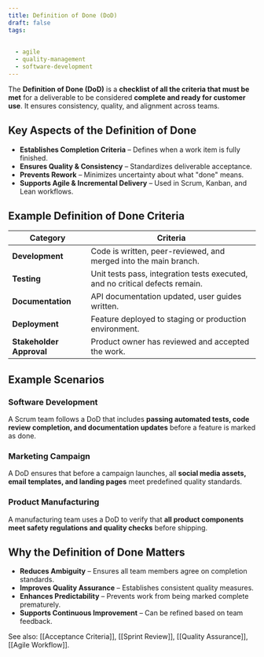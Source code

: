 ```yaml
---
title: Definition of Done (DoD)
draft: false
tags:
  
  
  - agile
  - quality-management
  - software-development
---
```


The **Definition of Done (DoD)** is a **checklist of all the criteria that must be met** for a deliverable to be considered **complete and ready for customer use**. It ensures consistency, quality, and alignment across teams.

## **Key Aspects of the Definition of Done**
- **Establishes Completion Criteria** – Defines when a work item is fully finished.
- **Ensures Quality & Consistency** – Standardizes deliverable acceptance.
- **Prevents Rework** – Minimizes uncertainty about what "done" means.
- **Supports Agile & Incremental Delivery** – Used in Scrum, Kanban, and Lean workflows.

## **Example Definition of Done Criteria**
| **Category**       | **Criteria** |
|-------------------|------------------------------------------------|
| **Development**   | Code is written, peer-reviewed, and merged into the main branch. |
| **Testing**       | Unit tests pass, integration tests executed, and no critical defects remain. |
| **Documentation** | API documentation updated, user guides written. |
| **Deployment**    | Feature deployed to staging or production environment. |
| **Stakeholder Approval** | Product owner has reviewed and accepted the work. |

## **Example Scenarios**

### **Software Development**
A Scrum team follows a DoD that includes **passing automated tests, code review completion, and documentation updates** before a feature is marked as done.

### **Marketing Campaign**
A DoD ensures that before a campaign launches, all **social media assets, email templates, and landing pages** meet predefined quality standards.

### **Product Manufacturing**
A manufacturing team uses a DoD to verify that **all product components meet safety regulations and quality checks** before shipping.

## **Why the Definition of Done Matters**
- **Reduces Ambiguity** – Ensures all team members agree on completion standards.
- **Improves Quality Assurance** – Establishes consistent quality measures.
- **Enhances Predictability** – Prevents work from being marked complete prematurely.
- **Supports Continuous Improvement** – Can be refined based on team feedback.

See also: [[Acceptance Criteria]], [[Sprint Review]], [[Quality Assurance]], [[Agile Workflow]].
